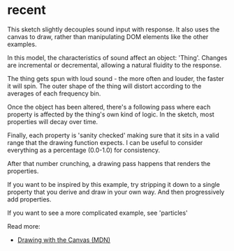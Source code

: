 # recent

This sketch slightly decouples sound input with response. It also uses the canvas to draw, rather than manipulating DOM elements like the other examples.

In this model, the characteristics of sound affect an object: 'Thing'. Changes are incremental or decremental, allowing a natural fluidity to the response.

The thing gets spun with loud sound - the more often and louder, the faster it will spin. The outer shape of the thing will distort according to the averages of each frequency bin.

Once the object has been altered, there's a following pass where each property is affected by the thing's own kind of logic. In the sketch, most properties will decay over time.

Finally, each property is 'sanity checked' making sure that it sits in a valid range that the drawing function expects. I can be useful to consider everything as a percentage (0.0-1.0) for consistency.

After that number crunching, a drawing pass happens that renders the properties.

If you want to be inspired by this example, try stripping it down to a single property that you derive and draw in your own way. And then progressively add properties.

If you want to see a more complicated example, see 'particles'

Read more:
* [Drawing with the Canvas (MDN)](https://developer.mozilla.org/en-US/docs/Web/API/Canvas_API/Tutorial)
